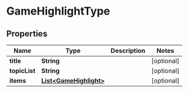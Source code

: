 

# GameHighlightType


## Properties

| Name | Type | Description | Notes |
|------------ | ------------- | ------------- | -------------|
|**title** | **String** |  |  [optional] |
|**topicList** | **String** |  |  [optional] |
|**items** | [**List&lt;GameHighlight&gt;**](GameHighlight.md) |  |  [optional] |



